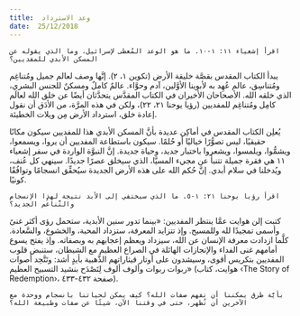 ```yaml
---
title:  وعد الاسترداد
date:  25/12/2018
---
```


`اقرأ إشعياء ١١: ١-١٠. ما هو الوعد المُعطى لإسرائيل، وما الذي يقوله عن المسكن الأبدي للمفديين؟`

يبدأ الكتاب المقدس بقصَّة خليقة الأرض (تكوين ١، ٢). إنَّها وصف لعالم جميل ومُتناغِم ومُتناسِق، عالم عُهِد به لأبوينا الأوَّلين، آدم وحوَّاء. عالمٌ كاملٌ ومسكنٌ للجنس البشري، الذي خلقه الله. الأصحاحان الأخيران في الكتاب المقدَّس يتحدَّثان أيضًا عن خلق الله لعالَم كامِل ومُتناغِم للمفديين (رؤيا يوحنا ٢١، ٢٢)، ولكن في هذه المرَّة، من الأدَق أن نقول إعادة خلق، استرداد الأرض مِن ويلات الخطيئة.

يُعلِن الكتاب المقدس في أماكِن عديدة بأنَّ المسكن الأبدي هذا للمفديين سيكون مكانًا حقيقيًا، ليس تصوُّرًا خياليًا أو حُلمًا. سيكون باستطاعة المفديين أن يروا، ويسمعوا، ويشمُّوا، ويلمسوا، ويشعروا باختبار جديد، وحياة جديدة. إنَّ النبوَّة الواردة في سفر إشعياء ١١ هي فقرة جميلة تتنبأ عن مجيء المسيَّا، الذي سيخلق عصرًا جديدًا. سينهي كل عُنف، ويُدخلنا في سلام أبدي. إنَّ حُكم الله على هذه الأرض الجديدة سيُحقِّق انسجامًا وتوافُقًا كونيًا.

`اقرأ رؤيا يوحنا ٢١: ١-٥. ما الذي سيختفي إلى الأبد نتيجة لهذا الإنسجام والتَّناغُم الجديد؟`

كتبت إلن هوايت عمَّا ينتظر المفديين: «بينما تدور سنين الأبدية، ستحمل رؤى أكثر غنىً وأسمى تمجيدًا لله وللمسيح. وإذ تتزايد المعرفة، ستزداد المحبة، والخشوع، والسَّعادة. كلَّما ازدادت معرفة الإنسان عن الله، سيزداد ويعظم إعجابهم به وبصفاته. وإذ يفتح يسوع أمامهم غنى الفداء والإنجازات الهائلة في الصراع العظيم مع الشيطان، ستنبض قلوب المفديين بتكريس أقوى، وسيشدون على أوتار قيثاراتهم الذَّهبية بأيدٍ أشد: وتَتَّحِد أصوات ربوات ربوات وألوف ألوف لِتَصْدَح بنشيد التسبيح العظيم» (هوايت، كتاب ‹The Story of Redemption›، صفحة ٤٣٢-٤٣٣).

`بأيَّة طرق يمكننا أن نفهم صفات الله؟ كيف يمكن لحياتنا بانسجام ووحدة مع الآخرين أن تُظهر، حتى في وقتنا الآن، شيئًا عن صفات وطبيعة الله؟`